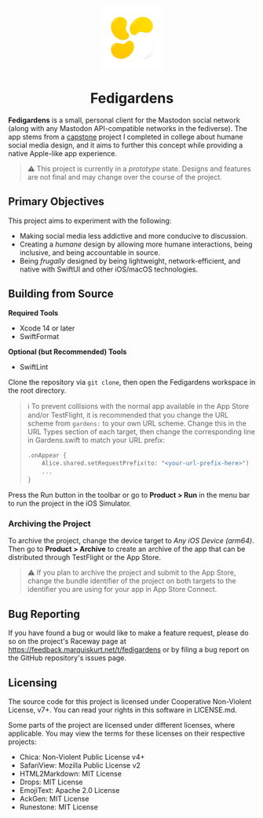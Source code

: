<div align="center">

<img src="./.readme/fedigardens.svg" width="128" alt="Fedigardens icon"/>

# Fedigardens

</div>


**Fedigardens** is a small, personal client for the Mastodon social
network (along with any Mastodon API-compatible networks in the
fediverse). The app stems from a [capstone][capstone-link] project I
completed in college about humane social media design, and it aims to
further this concept while providing a native Apple-like app experience.

> :warning: This project is currently in a _prototype_ state. Designs and
> features are not final and may change over the course of the project.

## Primary Objectives

This project aims to experiment with the following:

- Making social media less addictive and more conducive to discussion.
- Creating a _humane_ design by allowing more humane interactions, being
  inclusive, and being accountable in source.
- Being _frugally_ designed by being lightweight, network-efficient, and
  native with SwiftUI and other iOS/macOS technologies.

## Building from Source

**Required Tools**  
- Xcode 14 or later
- SwiftFormat

**Optional (but Recommended) Tools**  
- SwiftLint

Clone the repository via `git clone`, then open the Fedigardens workspace
in the root directory.

> :information_source: To prevent collisions with the normal app available
> in the App Store and/or TestFlight, it is recommended that you change
> the URL scheme from `gardens:` to your own URL scheme. Change this in
> the URL Types section of each target, then change the corresponding line
> in Gardens.swift to match your URL prefix:
>
> ```swift
> .onAppear {
>     Alice.shared.setRequestPrefix(to: "<your-url-prefix-here>")
>     ...
> }
> ```

Press the Run button in the toolbar or go to **Product > Run** in the menu
bar to run the project in the iOS Simulator.

### Archiving the Project
To archive the project, change the device target to _Any iOS Device (arm64)_.
Then go to **Product > Archive** to create an archive of the app that can
be distributed through TestFlight or the App Store.

> :warning: If you plan to archive the project and submit to the App
> Store, change the bundle identifier of the project on both targets to
> the identifier you are using for your app in App Store Connect. 

## Bug Reporting

If you have found a bug or would like to make a feature request, please do
so on the project's Raceway page at
https://feedback.marquiskurt.net/t/fedigardens or by filing a bug report on
the GitHub repository's issues page.

## Licensing

The source code for this project is licensed under Cooperative Non-Violent
License, v7+. You can read your rights in this software in LICENSE.md.

Some parts of the project are licensed under different licenses, where
applicable. You may view the terms for these licenses on their respective
projects:

- Chica: Non-Violent Public License v4+
- SafariView: Mozilla Public License v2
- HTML2Markdown: MIT License
- Drops: MIT License
- EmojiText: Apache 2.0 License
- AckGen: MIT License
- Runestone: MIT License

[capstone-link]: https://github.com/alicerunsonfedora/capstone
